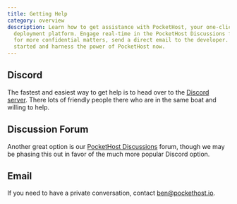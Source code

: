 ```yaml
---
title: Getting Help
category: overview
description: Learn how to get assistance with PocketHost, your one-click
  deployment platform. Engage real-time in the PocketHost Discussions forum or
  for more confidential matters, send a direct email to the developer. Get
  started and harness the power of PocketHost now.
---
```


## Discord

The fastest and easiest way to get help is to head over to the [Discord server](https://discord.gg/nVTxCMEcGT). There lots of friendly people there who are in the same boat and willing to help.

## Discussion Forum

Another great option is our [PocketHost Discussions](https://github.com/benallfree/pockethost/discussions) forum, though we may be phasing this out in favor of the much more popular Discord option.

## Email

If you need to have a private conversation, contact ben@pockethost.io.
